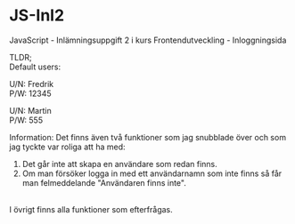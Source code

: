 # JS-Inl2
JavaScript - Inlämningsuppgift 2 i kurs Frontendutveckling - Inloggningsida

TLDR; <br>
Default users:

U/N: Fredrik <br>
P/W: 12345

U/N: Martin <br>
P/W: 555

Information: 
Det finns även två funktioner som jag snubblade över och som jag tyckte var roliga att ha med: 
1. Det går inte att skapa en användare som redan finns. 
2. Om man försöker logga in med ett användarnamn som inte finns så får man felmeddelande "Användaren finns inte".<br><br></ol>
I övrigt finns alla funktioner som efterfrågas. 
